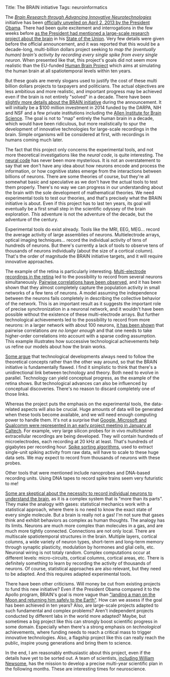 Title: The BRAIN initiative
Tags: neuroinformatics

The [*Brain Research through Advancing Innovative Neurotechnologies*](http://en.wikipedia.org/wiki/BRAIN_Initiative) initiative has been [officially unveiled on April 2, 2013 by the President Obama](http://www.whitehouse.gov/the-press-office/2013/04/02/fact-sheet-brain-initiative). There had been quite excitement and interrogations in the few weeks before [as the President had mentioned a large-scale research project about the brain](http://www.nytimes.com/2013/02/18/science/project-seeks-to-build-map-of-human-brain.html?pagewanted=all&_r=0) in his [State of the Union](http://www.nytimes.com/2013/02/13/us/politics/obamas-2013-state-of-the-union-address.html). Very few details were given before the official announcement, and it was reported that this would be a decade-long, multi-billion dollars project seeking to *map the (eventually human) brain's activity by recording every single spike from every single neuron*. When presented like that, this project's goals did not seem more realistic than the EU-funded [Human Brain Project](http://en.wikipedia.org/wiki/Human_Brain_Project_(EU)) which aims at simulating the human brain at all spatiotemporal levels within ten years.

<!-- PELICAN_END_SUMMARY -->

But these goals are merely slogans used to justify the cost of these multi billion dollars projects to taxpayers and politicians. The actual objectives are less ambitious and more realistic, and important progress may be achieved even if the brain is not entirely "solved" in a decade. There have been [slightly more details about the BRAIN initiative](http://www.whitehouse.gov/infographics/brain-initiative) during the announcement. It will initially be a $100 million investment in 2014 funded by the DARPA, NIH and NSF and a few private institutions including the [Allen Institute for Brain Science](http://en.wikipedia.org/wiki/Allen_Institute_for_Brain_Science). The goal is not to "map" entirely the human brain in a decade, which would have been ridiculous, but more realistically to spur the development of innovative technologies for large-scale recordings in the brain. Simple organisms will be considered at first, with recordings in humans coming much later.

The fact that this project only concerns the experimental tools, and not more theoretical investigations like the *neural code*, is quite interesting. The [neural code](http://en.wikipedia.org/wiki/Neural_coding) has never been more mysterious. It is not an overstatement to say that we don't have any idea about how neurons encode and process the information, or how cognitive states emerge from the interactions between billions of neurons. There are some theories of course, but they're all somewhat basic and speculative as we don't have the actual tools to test them properly. There's no way we can progress in our understanding about the brain with the sole development of mathematical theories. We need experimental tools to test our theories, and that's precisely what the BRAIN initiative is about. Even if this project has to last ten years, its goal will eventually be a first small step in the scientific odyssey of the brain exploration. *This* adventure is not the adventure of the decade, but the adventure of the century.

Experimental tools do exist already. Tools like the MRI, EEG, MEG... record the average activity of large assemblies of neurons. Multielectrode arrays, optical imaging techniques... record the individual activity of tens of hundreds of neurons. But there's currently a lack of tools to observe tens of thousands of neurons individually (about the size of a cortical column). That's the order of magnitude the BRAIN initiative targets, and it will require innovative approaches.

The example of the retina is particularly interesting. [Multi-electrode recordings in the retina](http://www.sciencedirect.com/science/article/pii/0165027094900302) led to the possibility to record from several neurons simultaneously. [Pairwise correlations have been observed](http://www.nature.com/nature/journal/v440/n7087/abs/nature04701.html), and it has been shown that they almost completely capture the population activity in small networks of a few tens of neurons. A model assuming the independence between the neurons fails completely in describing the collective behavior of the network. This is an important result as it suggests the important role of precise synchronization in a neuronal network, and it wouldn't have been possible without the existence of these multi-electrode arrays. But further technological achievements led to the possibility to record from more neurons: in a larger network with about 100 neurons, [it has been shown](http://www.pnas.org/content/108/23/9679.short) that pairwise correlations *are no longer enough* and that one needs to take higher-order correlations into account with a sparse coding assumption. This example illustrates how successive technological achievements help us refine our models about how the brain works.

[Some argue](http://www.guardian.co.uk/commentisfree/2013/apr/02/president-obama-brain-mapping-project-not-ideal) that technological developments always need to follow the theoretical concepts rather than the other way around, so that the BRAIN initiative is fundamentally flawed. I find it simplistic to think that there's a unidirectional link between technology and theory. Both need to evolve in parallel. Technology can yield conceptual progress, as the example of the retina shows. But technological advances can also be influenced by conceptual discoveries. There's no reason to discard completely one of those links.

Whereas the project puts the emphasis on the experimental tools, the data-related aspects will also be crucial. Huge amounts of data will be generated when these tools become available, and we will need enough computing power to handle them. It's not a surprise that [Google, Microsoft and Qualcomm were represented in an early project meeting in January at Caltech](http://news.sciencemag.org/scienceinsider/BAM.Kavli_Futures10_final_report.pdf). For example, very large silicon probes for in vivo multichannel extracellular recordings are being developed. They will contain hundreds of microelectrodes, each recording at 20 kHz at least. That's hundreds of gigabytes per recording hour. [Spike sorting algorithms](http://www.scholarpedia.org/article/Spike_sorting), used to extract single-unit spiking activity from raw data, will have to scale to these huge data sets. We may expect to record from thousands of neurons with these probes.

Other tools that were mentioned include nanoprobes and DNA-based recording units. Using DNA tapes to record spike trains seem very futuristic to me!

[Some are skeptical about the necessity to record individual neurons to understand the brain](http://sciencehouse.wordpress.com/2013/02/26/brain-activity-map/), as it is a complex system that is "more than its parts". They make the analogy with gases: statistical mechanics work with a statistical approach, where there is no need to know the exact state of every single molecule. But a brain is really not a gas! I'm not sure that gases think and exhibit behaviors as complex as human thoughts. The analogy has its limits. Neurons are much more complex than molecules in a gas, and are much more tightly connected. Connections are not only local. There are multiscale spatiotemporal structures in the brain. Multiple layers, cortical columns, a wide variety of neuron types, short-term and long-term memory through synaptic plasticity, modulation by hormones and glial cells, etc. Neuronal wiring is not totaly random. Complex computations occur at different levels: micro-circuits, cortical columns, cortical areas, etc. There is definitely something to learn by recording the activity of thousands of neurons. Of course, statistical approaches are also relevant, but they need to be adapted. And this requires adapted experimental tools.

There have been other criticisms. Will money be cut from existing projects to fund this new initiative? Even if the President Obama compared it to the Apollo program, BRAIN's goal is more vague than ["landing a man on the Moon and returning him safely to the Earth"](http://en.wikipedia.org/wiki/Apollo_program). How can we assess if the goal has been achieved in ten years? Also, are large-scale projects adapted to such fundamental and complex problems? Aren't independent projects conducted by different labs in the world more adapted? Maybe, but sometimes a big project like this can strongly boost scientific progress in some domain. Especially when there's a strong emphasis on *technological* achievements, where funding needs to reach a critical mass to trigger innovative technologies. Also, a flagship project like this can really reach the public, inspire young generations and bring them to science.

In the end, I am reasonably enthusiastic about this project, even if the details have yet to be sorted out. A team of scientists, [including William Newsome](http://www.wired.com/wiredscience/2013/04/newsome/), has the mission to develop a precise multi-year scientific plan in the following months. These are interesting times for neuroscience.

